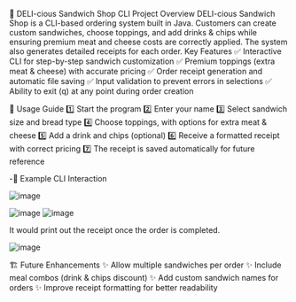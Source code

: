 🥪 DELI-cious Sandwich Shop CLI
Project Overview
DELI-cious Sandwich Shop is a CLI-based ordering system built in Java. Customers can create custom sandwiches, choose toppings, and add drinks & chips while ensuring premium meat and cheese costs are correctly applied. The system also generates detailed receipts for each order.
Key Features
✅ Interactive CLI for step-by-step sandwich customization
✅ Premium toppings (extra meat & cheese) with accurate pricing
✅ Order receipt generation and automatic file saving
✅ Input validation to prevent errors in selections
✅ Ability to exit (q) at any point during order creation

🚀 Usage Guide
1️⃣ Start the program
2️⃣ Enter your name
3️⃣ Select sandwich size and bread type
4️⃣ Choose toppings, with options for extra meat & cheese
5️⃣ Add a drink and chips (optional)
6️⃣ Receive a formatted receipt with correct pricing
7️⃣ The receipt is saved automatically for future reference

-📜 Example CLI Interaction

![image](https://github.com/user-attachments/assets/4b5df3b5-293b-470e-a511-fe469426f2ef)

![image](https://github.com/user-attachments/assets/de0291b1-aa0d-4739-bc0d-98e9784da420)
![image](https://github.com/user-attachments/assets/44d575a6-0567-4a6b-84f5-0dccbe3ad06f)

It would print out the receipt once the order is completed.

![image](https://github.com/user-attachments/assets/f867c757-4c3e-4ebf-995d-f8deb2ffabbb)




🏗 Future Enhancements
✨ Allow multiple sandwiches per order
✨ Include meal combos (drink & chips discount)
✨ Add custom sandwich names for orders
✨ Improve receipt formatting for better readability

